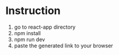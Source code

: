 # Instruction

1. go to react-app directory
2. npm install
3. npm run dev
4. paste the generated link to your browser
